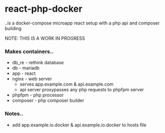 # react-php-docker

..is a docker-compose microapp react setup with a php api and composer building

NOTE: THIS IS A WORK IN PROGRESS

### Makes containers..

- db_re - rethink database
- db - mariadb
- app - react
- nginx - web server 
    - serves app.example.com & api.example.com
    - api server proxypasses any php requests to phpfpm server
- phpfpm - php processor
- composer - php composer builder

### Notes..

- add app.example.io.docker & api.example.io.docker to hosts file